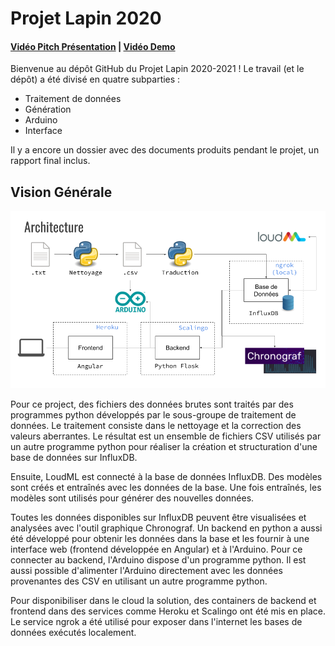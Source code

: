 # Projet Lapin 2020

#### [Vidéo Pitch Présentation](https://www.youtube.com/watch?v=5mi0oyz8Dks) | [Vidéo Demo](https://www.youtube.com/watch?v=I_x9ePzZfyA)

Bienvenue au dépôt GitHub du Projet Lapin 2020-2021 ! Le travail (et le dépôt) a été divisé en quatre subparties :
- Traitement de données
- Génération
- Arduino
- Interface

Il y a encore un dossier avec des documents produits pendant le projet, un rapport final inclus.

## Vision Générale

![](./Docs/Architecture-Solution.png)

Pour ce project, des fichiers des données brutes sont traités par des programmes python développés par le sous-groupe de traitement de données. Le traitement consiste dans le nettoyage et la correction des valeurs aberrantes. Le résultat est un ensemble de fichiers CSV utilisés par un autre programme python pour réaliser la création et structuration d'une base de données sur InfluxDB.

Ensuite, LoudML est connecté à la base de données InfluxDB. Des modèles sont créés et entraînés avec les données de la base. Une fois entraînés, les modèles sont utilisés pour générer des nouvelles données.

Toutes les données disponibles sur InfluxDB peuvent être visualisées et analysées avec l'outil graphique Chronograf. Un backend en python a aussi été développé pour obtenir les données dans la base et les fournir à une interface web (frontend développée en Angular) et à l'Arduino. Pour ce connecter au backend, l'Arduino dispose d'un programme python. Il est aussi possible d'alimenter l'Arduino directement avec les données provenantes des CSV en utilisant un autre programme python.

Pour disponibiliser dans le cloud la solution, des containers de backend et frontend dans des services comme Heroku et Scalingo ont été mis en place. Le service ngrok a été utilisé pour exposer dans l'internet les bases de données exécutés localement.

